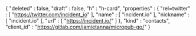 {
  "deleted" : false,
  "draft" : false,
  "h" : "h-card",
  "properties" : {
    "rel=twitter" : [ "https://twitter.com/incident_io" ],
    "name" : [ "incident.io" ],
    "nickname" : [ "incident.io" ],
    "url" : [ "https://incident.io/" ]
  },
  "kind" : "contacts",
  "client_id" : "https://gitlab.com/jamietanna/micropub-go/"
}
